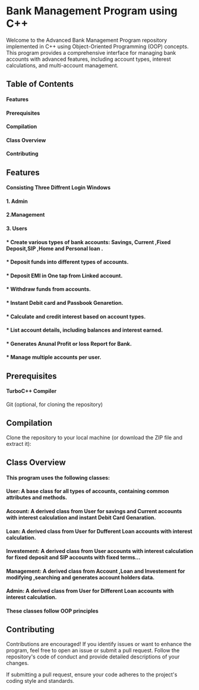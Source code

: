 # Bank Management Program using C++
Welcome to the Advanced Bank Management Program repository implemented in C++ using Object-Oriented Programming (OOP) concepts.
This program provides a comprehensive interface for managing bank accounts with advanced features, including account types, interest calculations, and multi-account management.

## Table of Contents

  #### Features
  #### Prerequisites
  #### Compilation
  #### Class Overview
  #### Contributing


## Features

#### Consisting Three Diffrent Login Windows
  #### 1. Admin
  #### 2.Management 
  #### 3. Users
#### * Create various types of bank accounts: Savings, Current ,Fixed Deposit,SIP ,Home and Personal loan .
#### * Deposit funds into different types of accounts.
#### * Deposit EMI in One tap from Linked account.
#### * Withdraw funds from accounts.
#### * Instant Debit card and Passbook Genaretion.
#### * Calculate and credit interest based on account types.
#### * List account details, including balances and interest earned.
#### * Generates Anunal Profit or loss Report for Bank.
#### * Manage multiple accounts per user.


## Prerequisites
#### TurboC++ Compiler
Git (optional, for cloning the repository)

## Compilation
Clone the repository to your local machine (or download the ZIP file and extract it):



## Class Overview
#### This program uses the following classes:

#### User: A base class for all types of accounts, containing common attributes and methods.
#### Account: A derived class from User for savings and Current accounts with interest calculation and instant Debit Card Genaration.
#### Loan: A derived class from User for Dufferent Loan accounts with interest calculation.
#### Investement: A derived class from User accounts with interest calculation for fixed deposit and SIP accounts with fixed terms...
#### Management: A derived class from Account ,Loan and Investement for modifying ,searching and generates account holders data.
#### Admin: A derived class from User for Different Loan accounts with interest calculation.
#### These classes follow OOP principles 

## Contributing
Contributions are encouraged! If you identify issues or want to enhance the program, feel free to open an issue or submit a pull request. Follow the repository's code of conduct and provide detailed descriptions of your changes.

If submitting a pull request, ensure your code adheres to the project's coding style and standards.








